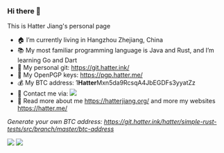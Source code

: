 ### Hi there 👋

This is Hatter Jiang's personal page
- 🏠  I’m currently living in Hangzhou Zhejiang, China
- 📚  My most familiar programming language is Java and Rust, and I’m learning Go and Dart
- 📄  My personal git: https://git.hatter.ink/
- 🔑  My OpenPGP keys: https://pgp.hatter.me/
- 💰  My BTC address: 1**Hatter**Mxn5da9RcsqA4JbEGDFs3yyatZz
- 📮  Contact me via: ![](https://cdn.hatter.ink/doc/8044_B96883DDF42D2404AFF6D53096ED7598/hatter-at-jiang-family-email.svg)
- 📝  Read more about me https://hatterjiang.org/ and more my websites https://hatter.me/


_Generate your own BTC address: https://git.hatter.ink/hatter/simple-rust-tests/src/branch/master/btc-address_

<img src="https://github-readme-stats.vercel.app/api/?username=jht5945&show_icons=true&include_all_commits=true&count_private=true&theme=light&layout=compact" />

<img src="https://github-readme-stats.vercel.app/api/top-langs/?username=jht5945&show_icons=true&include_all_commits=true&count_private=true&theme=light&layout=compact" />

